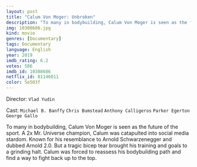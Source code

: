 ```yaml
---
layout: post
title: "Calum Von Moger: Unbroken"
description: "To many in bodybuilding, Calum Von Moger is seen as the future of the sport. A 2x Mr. Universe champion, Calum was catapulted into social media stardom. Known for his resemblance to Arnold Schwarzenegger and dubbed Arnold 2.0. But a tragic bicep tear brought his training and goals to a grinding halt. Calum was forced to reassess his bodybuilding path and find a way to fight back up to the top..."
img: 10308686.jpg
kind: movie
genres: [Documentary]
tags: Documentary 
language: English
year: 2019
imdb_rating: 6.2
votes: 586
imdb_id: 10308686
netflix_id: 81146011
color: 5e503f
---
```

Director: `Vlad Yudin`  

Cast: `Michael B. Banffy` `Chris Bumstead` `Anthony Calligeros` `Parker Egerton` `George Gallo` 

To many in bodybuilding, Calum Von Moger is seen as the future of the sport. A 2x Mr. Universe champion, Calum was catapulted into social media stardom. Known for his resemblance to Arnold Schwarzenegger and dubbed Arnold 2.0. But a tragic bicep tear brought his training and goals to a grinding halt. Calum was forced to reassess his bodybuilding path and find a way to fight back up to the top.